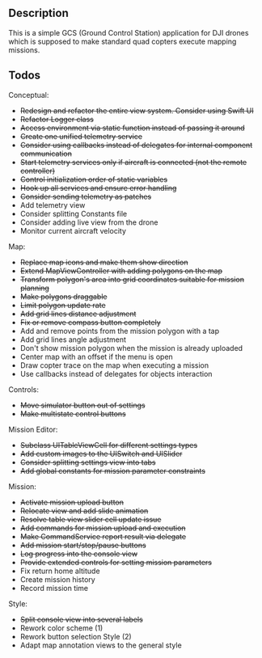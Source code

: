 ## Description

This is a simple GCS (Ground Control Station) application for DJI drones which
is supposed to make standard quad copters execute mapping missions.

## Todos

Conceptual:
* ~~Redesign and refactor the entire view system. Consider using Swift UI~~
* ~~Refactor Logger class~~
* ~~Access environment via static function instead of passing it around~~
* ~~Create one unified telemetry service~~
* ~~Consider using callbacks instead of delegates for internal component communication~~
* ~~Start telemetry services only if aircraft is connected (not the remote controller)~~
* ~~Control initialization order of static variables~~
* ~~Hook up all services and ensure error handling~~
* ~~Consider sending telemetry as patches~~
* Add telemetry view
* Consider splitting Constants file
* Consider adding live view from the drone
* Monitor current aircraft velocity

Map:
* ~~Replace map icons and make them show direction~~
* ~~Extend MapViewController with adding polygons on the map~~
* ~~Transform polygon's area into grid coordinates suitable for mission planning~~
* ~~Make polygons draggable~~
* ~~Limit polygon update rate~~
* ~~Add grid lines distance adjustment~~
* ~~Fix or remove compass button completely~~
* Add and remove points from the mission polygon with a tap
* Add grid lines angle adjustment
* Don't show mission polygon when the mission is already uploaded
* Center map with an offset if the menu is open
* Draw copter trace on the map when executing a mission
* Use callbacks instead of delegates for objects interaction

Controls:
* ~~Move simulator button out of settings~~
* ~~Make multistate control buttons~~

Mission Editor:
* ~~Subclass UITableViewCell for different settings types~~
* ~~Add custom images to the UISwitch and UISlider~~
* ~~Consider splitting settings view into tabs~~
* ~~Add global constants for mission parameter constraints~~

Mission:
* ~~Activate mission upload button~~
* ~~Relocate view and add slide animation~~
* ~~Resolve table view slider cell update issue~~
* ~~Add commands for mission upload and execution~~
* ~~Make CommandService report result via delegate~~
* ~~Add mission start/stop/pause buttons~~
* ~~Log progress into the console view~~
* ~~Provide extended controls for setting mission parameters~~
* Fix return home altitude
* Create mission history
* Record mission time

Style:
* ~~Split console view into several labels~~
* Rework color scheme (1)
* Rework button selection Style (2)
* Adapt map annotation views to the general style
